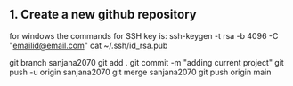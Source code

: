 ## 1. Create a new github repository

for windows the commands for SSH key is:
ssh-keygen -t rsa -b 4096 -C "<emailid@email.com>" 
cat ~/.ssh/id_rsa.pub


git branch sanjana2070
git add .
git commit -m "adding current project"
git push -u origin sanjana2070
git merge sanjana2070
git push origin main

